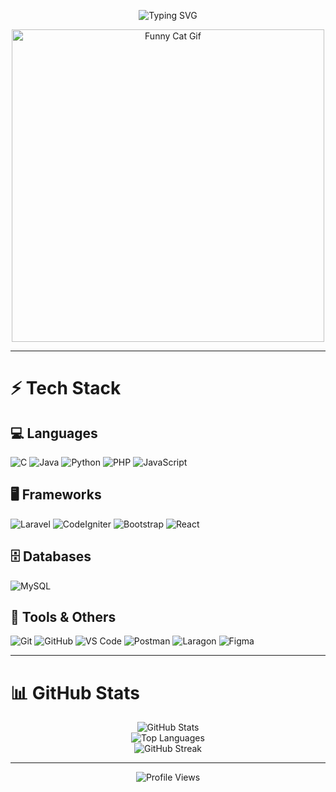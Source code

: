 <!-- Animasi Ketik -->
<p align="center">
  <img 
       src="https://readme-typing-svg.herokuapp.com?font=Montserrat&weight=700&size=36&pause=1000&color=0A66C2&center=true&vCenter=true&width=800&lines=Hi+👋,+I'm+Duta;Welcome+to+my+GitHub!" 
       alt="Typing SVG" />
</p>

<!-- Kucing Lucu -->
<p align="center">
  <img src="https://user-images.githubusercontent.com/74038190/225813708-98b745f2-7d22-48cf-9150-083f1b00d6c9.gif" width="500" alt="Funny Cat Gif" />
</p>

---

# ⚡ Tech Stack

## 💻 Languages

![C](https://img.shields.io/badge/C-00599C?style=flat&logo=c&logoColor=white)
![Java](https://img.shields.io/badge/Java-ED8B00?style=flat&logo=java&logoColor=white)
![Python](https://img.shields.io/badge/Python-3776AB?style=flat&logo=python&logoColor=FFD43B)
![PHP](https://img.shields.io/badge/PHP-777BB4?style=flat&logo=php&logoColor=white)
![JavaScript](https://img.shields.io/badge/JavaScript-F7DF1E?style=flat&logo=javascript&logoColor=000)

## 🖥️ Frameworks

![Laravel](https://img.shields.io/badge/Laravel-FF2D20?style=flat&logo=laravel&logoColor=white)
![CodeIgniter](https://img.shields.io/badge/CodeIgniter%204-EF4223?style=flat&logo=codeigniter&logoColor=white)
![Bootstrap](https://img.shields.io/badge/Bootstrap-7952B3?style=flat&logo=bootstrap&logoColor=white)
![React](https://img.shields.io/badge/React-61DAFB?style=flat&logo=react&logoColor=20232A)

## 🗄️ Databases

![MySQL](https://img.shields.io/badge/MySQL-4479A1?style=flat&logo=mysql&logoColor=white)

## 🔧 Tools & Others

![Git](https://img.shields.io/badge/Git-F05032?style=flat&logo=git&logoColor=white)
![GitHub](https://img.shields.io/badge/GitHub-181717?style=flat&logo=github&logoColor=white)
![VS Code](https://img.shields.io/badge/VS%20Code-007ACC?style=flat&logo=visual-studio-code&logoColor=white)
![Postman](https://img.shields.io/badge/Postman-FF6C37?style=flat&logo=postman&logoColor=white)
![Laragon](https://img.shields.io/badge/Laragon-0E83CD?style=flat&logo=laragon&logoColor=white)
![Figma](https://img.shields.io/badge/Figma-F24E1E?style=flat&logo=figma&logoColor=white)

---

# 📊 GitHub Stats

<p align="center">
  <img src="https://github-readme-stats.vercel.app/api?username=doeta&show_icons=true&title_color=0A66C2&icon_color=0A66C2&text_color=000000&bg_color=FFFFFF" alt="GitHub Stats" />
  <br/>
  <img src="https://github-readme-stats.vercel.app/api/top-langs/?username=doeta&layout=compact&title_color=0A66C2&text_color=000000&bg_color=FFFFFF" alt="Top Languages" />
  <br/>
  <img src="https://github-readme-streak-stats.herokuapp.com?user=doeta&hide_border=false&ring=0A66C2&fire=0A66C2&currStreakLabel=0A66C2&background=FFFFFF&stroke=000000&sideNums=0A66C2&sideLabels=000000&dates=000000" alt="GitHub Streak" />
</p>

---

<!-- Visitor Counter -->
<p align="center">
  <img src="https://komarev.com/ghpvc/?username=doeta&label=Profile%20Views&color=0A66C2&style=flat" alt="Profile Views" />
</p>
